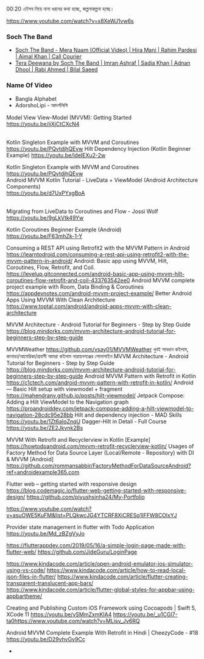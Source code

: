 

00:20
এইসব নিয়ে নানা ধরনের কথা হচ্ছে, জল্পনাকল্পনা হচ্ছে।

https://www.youtube.com/watch?v=x8XeWJ1vw6s

### Soch The Band
- [Soch The Band - Mera Naam (Official Video) | Hira Mani | Rahim Pardesi | Aimal Khan | Call Courier](https://youtu.be/4voxaB9_-CE)
- [Tera Deewana by Soch The Band | Imran Ashraf | Sadia Khan | Adnan Dhool | Rabi Ahmed | Bilal Saeed](https://youtu.be/39U4i_gUsQA)

### Name Of Video
* Bangla Alphabet
* AdorshoLipi - আদর্শলিপি


Model View View-Model (MVVM): Getting Started<br />
https://youtu.be/ijXjCtCXcN4<br /><br />

Kotlin Singleton Example with MVVM and Coroutines
https://youtu.be/PQvtdjhQEvw
Hilt Dependency Injection (Kotlin Beginner Example)
https://youtu.be/ldeIEXu2-2w

Kotlin Singleton Example with MVVM and Coroutines<br />
https://youtu.be/PQvtdjhQEvw<br />
Android MVVM Kotlin Tutorial - LiveData + ViewModel (Android Architecture Components)<br />
https://youtu.be/d7UxPYxgBoA<br /><br />

Migrating from LiveData to Coroutines and Flow - Jossi Wolf<br />
https://youtu.be/9gLkVtk49Yw<br />

Kotlin Coroutines Beginner Example (Android)<br />
https://youtu.be/F63mhZk-1-Y<br />



Consuming a REST API using Retrofit2 with the MVVM Pattern in Android
https://learntodroid.com/consuming-a-rest-api-using-retrofit2-with-the-mvvm-pattern-in-android/
Android: Basic app using MVVM, Hilt, Coroutines, Flow, Retrofit, and Coil.
https://levelup.gitconnected.com/android-basic-app-using-mvvm-hilt-coroutines-flow-retrofit-and-coil-433763542ee0
Android MVVM complete project example with Room, Data Binding & Coroutines
https://appdevnotes.com/android-mvvm-project-example/
Better Android Apps Using MVVM With Clean Architecture
https://www.toptal.com/android/android-apps-mvvm-with-clean-architecture



MVVM Architecture - Android Tutorial for Beginners - Step by Step Guide
https://blog.mindorks.com/mvvm-architecture-android-tutorial-for-beginners-step-by-step-guide




MVVMWeather
https://github.com/vsay01/MVVMWeather
খুবই সাবধান কইলাম, কানাডা/আমেরিকা/প্রবাসী আমরা কইলাম নারায়নগঞ্জের পোলাপাইন
MVVM Architecture - Android Tutorial for Beginners - Step by Step Guide
https://blog.mindorks.com/mvvm-architecture-android-tutorial-for-beginners-step-by-step-guide
Android MVVM Pattern with Retrofit in Kotlin
https://c1ctech.com/android-mvvm-pattern-with-retrofit-in-kotlin/
Android — Basic Hilt setup with viewmodel + fragment
https://mahendranv.github.io/posts/hilt-viewmodel/
Jetpack Compose: Adding a Hilt ViewModel to the Navigation graph
https://proandroiddev.com/jetpack-compose-adding-a-hilt-viewmodel-to-navigation-28cdc95e28bb
Hilt and dependency injection - MAD Skills
https://youtu.be/1Zt6aIqZnqU
Dagger-Hilt in Detail - Full Course
https://youtu.be/ZE2Jkvnk2Bs

MVVM With Retrofit and Recyclerview in Kotlin [Example]
https://howtodoandroid.com/mvvm-retrofit-recyclerview-kotlin/
Usages of Factory Method for Data Source Layer (Local/Remote - Repository) with DI & MVVM [Android]
https://github.com/rommansabbir/FactoryMethodForDataSourceAndroid?ref=androidexample365.com


Flutter web – getting started with responsive design
https://blog.codemagic.io/flutter-web-getting-started-with-responsive-design/
https://github.com/piyushsinha24/My-Portfolio

https://www.youtube.com/watch?v=asuOWE5KuFM&list=PLQkwcJG4YTCRF8XiCRESq1IFFW8COlxYJ


Provider state management in flutter with Todo Application
https://youtu.be/Md_zBZgVyJo

https://flutterappdev.com/2019/05/16/a-simple-login-page-made-with-flutter-web/
https://github.com/JideGuru/LoginPage

https://www.kindacode.com/article/open-android-emulator-ios-simulator-using-vs-code/
https://www.kindacode.com/article/how-to-read-local-json-files-in-flutter/
https://www.kindacode.com/article/flutter-creating-transparent-translucent-app-bars/
https://www.kindacode.com/article/flutter-global-styles-for-appbar-using-appbartheme/


Creating and Publishing Custom iOS Framework using Cocoapods | Swift 5, XCode 11
https://youtu.be/vSMmZxmKIA4
https://youtu.be/_u1CGl7-ta0https://www.youtube.com/watch?v=MLisv_Jv6RQ

Android MVVM Complete Example With Retrofit in Hindi | CheezyCode - #18
https://youtu.be/D29vhvGv9Cc










-
